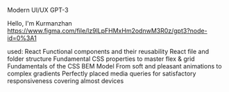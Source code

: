 Modern UI/UX GPT-3

Hello, I'm Kurmanzhan
https://www.figma.com/file/lz9lLpFHMxHm2odnwM3R0z/gpt3?node-id=0%3A1

used:
React Functional components and their reusability
React file and folder structure
Fundamental CSS properties to master flex & grid
Fundamentals of the CSS BEM Model
From soft and pleasant animations to complex gradients
Perfectly placed media queries for satisfactory responsiveness covering almost devices
